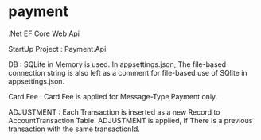 # payment
.Net EF Core Web Api

StartUp Project : Payment.Api

DB : SQLite in Memory is used. In appsettings.json, The file-based connection string is also left as a comment for file-based use of SQlite in appsettings.json.

Card Fee : Card Fee is applied  for Message-Type Payment only.

ADJUSTMENT : Each Transaction is inserted as a new Record to AccountTransaction Table. ADJUSTMENT is applied, If There is a previous transaction with the same transactionId.


